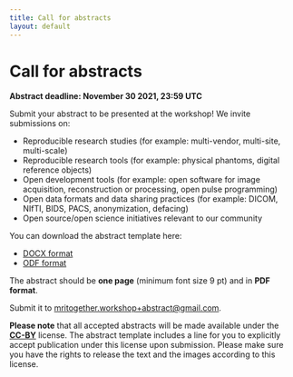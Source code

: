 ```yaml
--- 
title: Call for abstracts
layout: default
--- 
```


# Call for abstracts

**Abstract deadline: November 30 2021, 23:59 UTC**

Submit your abstract to be presented at the workshop!
We invite submissions on:
- Reproducible research studies (for example: multi-vendor, multi-site, multi-scale)
- Reproducible research tools (for example: physical phantoms, digital reference objects)
- Open development tools (for example: open software for image acquisition, reconstruction or processing, open pulse programming)
- Open data formats and data sharing practices (for example: DICOM, NIfTI, BIDS, PACS, anonymization, defacing)
- Open source/open science initiatives relevant to our community

You can download the abstract template here:
- [DOCX format](files/MRI-Together-abstract-template.docx)
- [ODF format](files/MRI-Together-abstract-template.odt)

The abstract should be **one page** (minimum font size 9 pt) and in **PDF format**.

Submit it to [mritogether.workshop+abstract@gmail.com](mailto:mritogether.workshop+abstract@gmail.com).

**Please note** that all accepted abstracts will be made available under the [**CC-BY**](https://creativecommons.org/licenses/by/4.0/) license. The abstract template includes a line for you to explicitly accept publication under this license upon submission. Please make sure you have the rights to release the text and the images according to this license.
